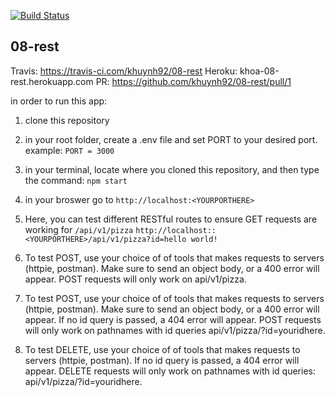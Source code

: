 [![Build Status](https://travis-ci.com/khuynh92/08-rest.svg?branch=master)](https://travis-ci.com/khuynh92/08-rest)

## 08-rest

Travis: https://travis-ci.com/khuynh92/08-rest
Heroku: khoa-08-rest.herokuapp.com
PR: https://github.com/khuynh92/08-rest/pull/1

in order to run this app:

 1. clone this repository

 2. in your root folder, create a .env file and set PORT to your desired port.
     example:
      `PORT = 3000` 
3. in your terminal, locate where you cloned this repository, and then type the command:
      `npm start`
4. in your broswer go to 
`http://localhost:<YOURPORTHERE>`

5. Here, you can test different RESTful routes to ensure GET requests are working for `/api/v1/pizza`
    `http://localhost::<YOURPORTHERE>/api/v1/pizza?id=hello world!`

6. To test POST, use your choice of of tools that makes requests to servers (httpie, postman). Make sure to send an object body, or a 400 error will appear. POST requests will only work on api/v1/pizza.

7. To test POST, use your choice of of tools that makes requests to servers (httpie, postman). Make sure to send an object body, or a 400 error will appear. If no id query is passed, a 404 error will appear. POST requests will only work on pathnames with id queries api/v1/pizza/?id=youridhere.

8. To test DELETE, use your choice of of tools that makes requests to servers (httpie, postman). If no id query is passed, a 404 error will appear. DELETE requests will only work on pathnames with id queries: api/v1/pizza/?id=youridhere.



